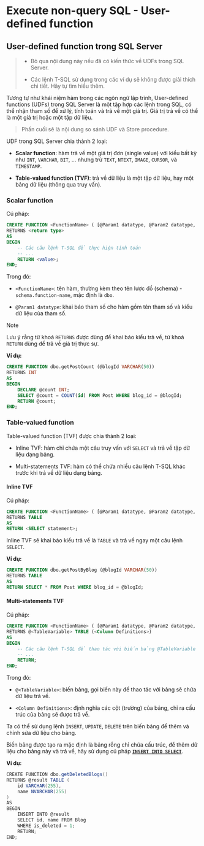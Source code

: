 # Execute non-query SQL - User-defined function

## User-defined function trong SQL Server

> - Bỏ qua nội dung này nếu đã có kiến thức về UDFs trong SQL Server.
>
> - Các lệnh T-SQL sử dụng trong các ví dụ sẽ không được giải thích chi tiết. Hãy tự tìm hiểu thêm.

Tương tự như khái niệm hàm trong các ngôn ngữ lập trình, User-defined functions (UDFs) trong SQL Server là một tập hợp các lệnh trong SQL, có thể nhận tham số để xử lý, tính toán và trả về một giá trị. Giá trị trả về có thể là một giá trị hoặc một tập dữ liệu.

> Phần cuối sẽ là nội dung so sánh UDF và Store procedure.

UDF trong SQL Server chia thành 2 loại:

- **Scalar function**: hàm trả về một giá trị đơn (single value) với kiểu bất kỳ như `INT`, `VARCHAR`, `BIT`, ... nhưng trừ `TEXT`, `NTEXT`, `IMAGE`, `CURSOR`, và `TIMESTAMP`.

- **Table-valued function (TVF)**: trả về dữ liệu là một tập dữ liệu, hay một bảng dữ liệu (thông qua truy vấn).

### Scalar function

Cú pháp:

```sql
CREATE FUNCTION <FunctionName> ( [@Param1 datatype, @Param2 datatype, ...] )
RETURNS <return type>
AS
BEGIN
    -- Các câu lệnh T-SQL để thực hiện tính toán
    -- ...
    RETURN <value>;
END;
```

Trong đó:

- `<FunctionName>`: tên hàm, thường kèm theo tên lược đồ (schema) - `schema.function-name`, mặc định là `dbo`.

- `@Param1 datatype`: khai báo tham số cho hàm gồm tên tham số và kiểu dữ liệu của tham số.

> [!Note]
> Lưu ý rằng từ khoá `RETURNS` được dùng để khai báo kiểu trả về, từ khoá `RETURN` dùng để trả về giá trị thực sự.

**Ví dụ:**

```sql
CREATE FUNCTION dbo.getPostCount (@blogId VARCHAR(50))
RETURNS INT
AS
BEGIN
    DECLARE @count INT;
    SELECT @count = COUNT(id) FROM Post WHERE blog_id = @blogId;
    RETURN @count;
END;
```

### Table-valued function

Table-valued function (TVF) được chia thành 2 loại:

- Inline TVF: hàm chỉ chứa một câu truy vấn với `SELECT` và trả về tập dữ liệu dạng bảng.

- Multi-statements TVF: hàm có thể chứa nhiều câu lệnh T-SQL khác trước khi trả về dữ liệu dạng bảng.

#### Inline TVF

Cú pháp:

```sql
CREATE FUNCTION <FunctionName> ( [@Param1 datatype, @Param2 datatype, ...] )
RETURNS TABLE
AS
RETURN <SELECT statement>;
```

Inline TVF sẽ khai báo kiểu trả về là `TABLE` và trả về ngay một câu lệnh `SELECT`.

**Ví dụ:**

```sql
CREATE FUNCTION dbo.getPostByBlog (@blogId VARCHAR(50))
RETURNS TABLE
AS
RETURN SELECT * FROM Post WHERE blog_id = @blogId;
```

#### Multi-statements TVF

Cú pháp:

```sql
CREATE FUNCTION <FunctionName> ( [@Param1 datatype, @Param2 datatype, ...] )
RETURNS @<TableVariable> TABLE (<Column Definitions>)
AS
BEGIN
    -- Các câu lệnh T-SQL để thao tác với biến bảng @TableVariable
    -- ...
    RETURN;
END;
```

Trong đó:

- `@<TableVariable>`: biến bảng, gọi biến này để thao tác với bảng sẽ chứa dữ liệu trả về.

- `<Column Definitions>`: định nghĩa các cột (trường) của bảng, chỉ ra cấu trúc của bảng sẽ được trả về.

Ta có thể sử dụng lệnh `INSERT`, `UPDATE`, `DELETE` trên biến bảng để thêm và chỉnh sửa dữ liệu cho bảng.

Biến bảng được tạo ra mặc định là bảng rỗng chỉ chứa cấu trúc, để thêm dữ liệu cho bảng này và trả về, hãy sử dụng cú pháp [**`INSERT INTO SELECT`**](https://www.w3schools.com/sql/sql_insert_into_select.asp).

**Ví dụ:**

```cs
CREATE FUNCTION dbo.getDeletedBlogs()
RETURNS @result TABLE (
    id VARCHAR(255),
    name NVARCHAR(255)
)
AS
BEGIN
    INSERT INTO @result
    SELECT id, name FROM Blog
    WHERE is_deleted = 1;
    RETURN;
END;
```

